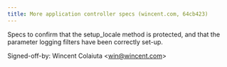 ```yaml
---
title: More application controller specs (wincent.com, 64cb423)
---
```


Specs to confirm that the setup\_locale method is protected, and that the parameter logging filters have been correctly set-up.

Signed-off-by: Wincent Colaiuta &lt;win@wincent.com&gt;
